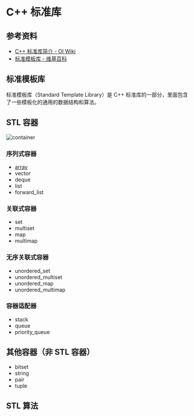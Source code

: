 # C++ 标准库

## 参考资料

- [C++ 标准库简介 - OI Wiki](https://oi-wiki.org/lang/csl/)
- [标准模板库 - 维基百科](https://zh.wikipedia.org/wiki/标准模板库)

## 标准模板库

标准模板库（Standard Template Library）是 C++ 标准库的一部分，里面包含了一些模板化的通用的数据结构和算法。

## STL 容器

![container](https://oi-wiki.org/lang/csl/images/container1.png)

### 序列式容器

- [array](序列式容器#array)
- vector
- deque
- list
- forward_list

### 关联式容器

- set
- multiset
- map
- multimap

### 无序关联式容器

- unordered_set
- unordered_multiset
- unordered_map
- unordered_multimap

### 容器适配器

- stack
- queue
- priority_queue

## 其他容器（非 STL 容器）

- bitset
- string
- pair
- tuple

## STL 算法

